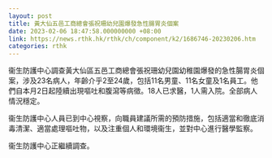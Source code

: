 ```yaml
---
layout: post
title: 黃大仙五邑工商總會張祝珊幼兒園爆發急性腸胃炎個案
date: 2023-02-06 18:47:58.000000000 +08:00
link: https://news.rthk.hk/rthk/ch/component/k2/1686746-20230206.htm
categories: rthk
---
```


衞生防護中心調查黃大仙區五邑工商總會張祝珊幼兒園幼稚園爆發的急性腸胃炎個案，涉及23名病人，年齡介乎2至24歲，包括11名男童、11名女童及1名員工。他們自本月2日起陸續出現嘔吐和腹瀉等病徵。18人已求醫，1人需入院。全部病人情況穩定。

衞生防護中心人員已到中心視察，向職員建議所需的預防措施，包括適當和徹底消毒清潔、適當處理嘔吐物，以及注重個人和環境衞生，並對中心進行醫學監察。

衞生防護中心正繼續調查。
